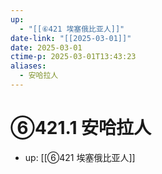 ```yaml
---
up:
  - "[[⑥421 埃塞俄比亚人]]"
date-link: "[[2025-03-01]]"
date: 2025-03-01
ctime-p: 2025-03-01T13:43:23
aliases:
  - 安哈拉人
---
```


# ⑥421.1 安哈拉人

- up: [[⑥421 埃塞俄比亚人]]
